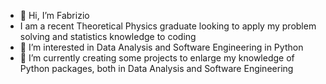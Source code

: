 - 👋 Hi, I’m Fabrizio
- I am a recent Theoretical Physics graduate looking to apply my problem solving and statistics knowledge to coding
- 👀 I’m interested in Data Analysis and Software Engineering in Python
- 🌱 I’m currently creating some projects to enlarge my knowledge of Python packages, both in Data Analysis and Software Engineering
<!---
Blue00FF/Blue00FF is a ✨ special ✨ repository because its `README.md` (this file) appears on your GitHub profile.
You can click the Preview link to take a look at your changes.
--->
